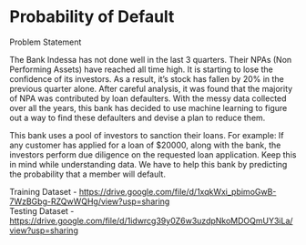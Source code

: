 # Probability of Default

Problem Statement

The Bank Indessa has not done well in the last 3 quarters. Their NPAs (Non Performing Assets) have reached all time high. It is starting to lose the confidence of its investors. As a result, it’s stock has fallen by 20% in the previous quarter alone. After careful analysis, it was found that the majority of NPA was contributed by loan defaulters. With the messy data collected over all the years, this bank has decided to use machine learning to figure out a way to find these defaulters and devise a plan to reduce them.

This bank uses a pool of investors to sanction their loans. For example: If any customer has applied for a loan of $20000, along with the bank, the investors perform due diligence on the requested loan application. Keep this in mind while understanding data.
We have to help this bank by predicting the probability that a member will default.

Training Dataset - https://drive.google.com/file/d/1xqkWxi_pbimoGwB-7WzBGbg-RZQwWQHg/view?usp=sharing                         
Testing Dataset - https://drive.google.com/file/d/1idwrcg39y0Z6w3uzdpNkoMDOQmUY3iLa/view?usp=sharing
